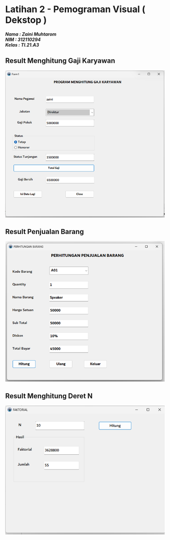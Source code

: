 # Latihan 2 - Pemograman Visual ( Dekstop )

**_Nama : Zaini Muhtarom_** <br/>
**_NIM : 312110294_** <br/>
**_Kelas : TI.21.A3_** <br/>

## Result Menghitung Gaji Karyawan
<img src="hasil/menghitung-gaji-karyawan.png">

## Result Penjualan Barang
<img src="hasil/penjualan-barang.png">

## Result Menghitung Deret N
<img src="hasil/menghitung-deret-n.png">